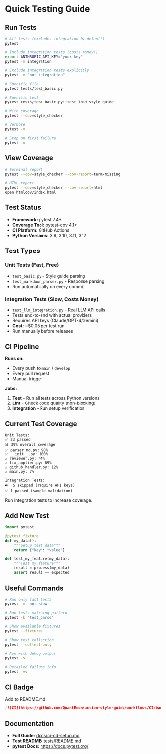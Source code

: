 # Quick Testing Guide

## Run Tests

```bash
# All tests (excludes integration by default)
pytest

# Include integration tests (costs money!)
export ANTHROPIC_API_KEY="your-key"
pytest -m integration

# Exclude integration tests explicitly
pytest -m "not integration"

# Specific file
pytest tests/test_basic.py

# Specific test
pytest tests/test_basic.py::test_load_style_guide

# With coverage
pytest --cov=style_checker

# Verbose
pytest -v

# Stop on first failure
pytest -x
```

## View Coverage

```bash
# Terminal report
pytest --cov=style_checker --cov-report=term-missing

# HTML report
pytest --cov=style_checker --cov-report=html
open htmlcov/index.html
```

## Test Status

- **Framework:** pytest 7.4+
- **Coverage Tool:** pytest-cov 4.1+
- **CI Platform:** GitHub Actions
- **Python Versions:** 3.9, 3.10, 3.11, 3.12

## Test Types

### Unit Tests (Fast, Free)
- `test_basic.py` - Style guide parsing
- `test_markdown_parser.py` - Response parsing
- Run automatically on every commit

### Integration Tests (Slow, Costs Money)
- `test_llm_integration.py` - Real LLM API calls
- Tests end-to-end with actual providers
- Requires API keys (Claude/GPT-4/Gemini)
- **Cost:** ~$0.05 per test run
- Run manually before releases

## CI Pipeline

**Runs on:**
- Every push to `main` / `develop`
- Every pull request
- Manual trigger

**Jobs:**
1. **Test** - Run all tests across Python versions
2. **Lint** - Check code quality (non-blocking)
3. **Integration** - Run setup verification

## Current Test Coverage

```
Unit Tests:
✅ 23 passed
📊 39% overall coverage
✅ parser_md.py: 98%
✅ __init__.py: 100%
⚠️ reviewer.py: 44%
⚠️ fix_applier.py: 69%
⚠️ github_handler.py: 12%
⚠️ main.py: 7%

Integration Tests:
⏭️  5 skipped (require API keys)
✅ 1 passed (sample validation)
```

Run integration tests to increase coverage.

## Add New Test

```python
import pytest

@pytest.fixture
def my_data():
    """Setup test data"""
    return {"key": "value"}

def test_my_feature(my_data):
    """Test my feature"""
    result = process(my_data)
    assert result == expected
```

## Useful Commands

```bash
# Run only fast tests
pytest -m "not slow"

# Run tests matching pattern
pytest -k "test_parse"

# Show available fixtures
pytest --fixtures

# Show test collection
pytest --collect-only

# Run with debug output
pytest -s

# Detailed failure info
pytest -vv
```

## CI Badge

Add to README.md:
```markdown
[![CI](https://github.com/QuantEcon/action-style-guide/workflows/CI/badge.svg)](https://github.com/QuantEcon/action-style-guide/actions)
```

## Documentation

- **Full Guide:** [docs/ci-cd-setup.md](ci-cd-setup.md)
- **Test README:** [tests/README.md](../tests/README.md)
- **pytest Docs:** https://docs.pytest.org/
